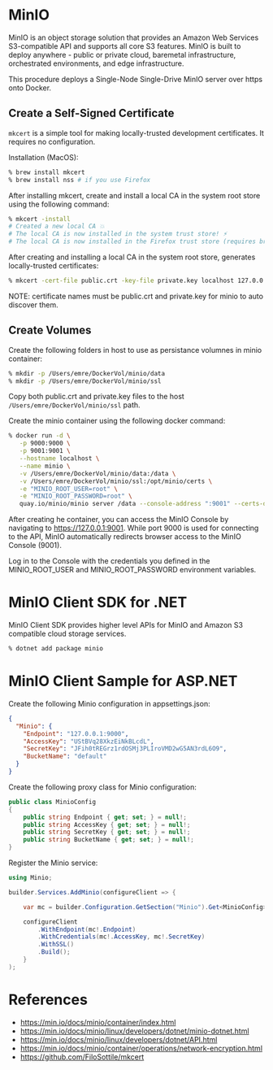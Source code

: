 # MinIO

MinIO is an object storage solution that provides an Amazon Web Services S3-compatible API and supports all core S3 features. MinIO is built to deploy anywhere - public or private cloud, baremetal infrastructure, orchestrated environments, and edge infrastructure.

This procedure deploys a Single-Node Single-Drive MinIO server over https onto Docker.

## Create a Self-Signed Certificate

`mkcert` is a simple tool for making locally-trusted development certificates. It requires no configuration.

Installation (MacOS):

```zsh
% brew install mkcert
% brew install nss # if you use Firefox
```

After installing mkcert, create and install a local CA in the system root store using the following command:

```zsh
% mkcert -install
# Created a new local CA 💥
# The local CA is now installed in the system trust store! ⚡️
# The local CA is now installed in the Firefox trust store (requires browser restart)! 🦊
```

After creating and installing a local CA in the system root store, generates locally-trusted certificates:

```zsh
% mkcert -cert-file public.crt -key-file private.key localhost 127.0.0.1
```

NOTE: certificate names must be public.crt and private.key for minio to auto discover them.

## Create Volumes

Create the following folders in host to use as persistance volumnes in minio container:

```zsh
% mkdir -p /Users/emre/DockerVol/minio/data
% mkdir -p /Users/emre/DockerVol/minio/ssl
```

Copy both public.crt and private.key files to the host `/Users/emre/DockerVol/minio/ssl` path.

Create the minio container using the following docker command:

```zsh
% docker run -d \
   -p 9000:9000 \
   -p 9001:9001 \
   --hostname localhost \
   --name minio \
   -v /Users/emre/DockerVol/minio/data:/data \
   -v /Users/emre/DockerVol/minio/ssl:/opt/minio/certs \
   -e "MINIO_ROOT_USER=root" \
   -e "MINIO_ROOT_PASSWORD=root" \
   quay.io/minio/minio server /data --console-address ":9001" --certs-dir "/opt/minio/certs"
```

After creating he container, you can access the MinIO Console by navigating to https://127.0.0.1:9001. While port 9000 is used for connecting to the API, MinIO automatically redirects browser access to the MinIO Console (9001).

Log in to the Console with the credentials you defined in the MINIO_ROOT_USER and MINIO_ROOT_PASSWORD environment variables.

# MinIO Client SDK for .NET

MinIO Client SDK provides higher level APIs for MinIO and Amazon S3 compatible cloud storage services.

```zsh
% dotnet add package minio
```

# MinIO Client Sample for ASP.NET

Create the following Minio configuration in appsettings.json:

```json
{
  "Minio": {
	"Endpoint": "127.0.0.1:9000",
	"AccessKey": "UStBVq28XkzEiNkBLcdL",
	"SecretKey": "JFih0tREGrz1rdOSMj3PLIroVMD2wG5AN3rdL6O9",
	"BucketName": "default"
  }
}
```

Create the following proxy class for Minio configuration:

```cs
public class MinioConfig
{
	public string Endpoint { get; set; } = null!;
	public string AccessKey { get; set; } = null!;
	public string SecretKey { get; set; } = null!;
	public string BucketName { get; set; } = null!;
}
```

Register the Minio service:

```cs
using Minio;

builder.Services.AddMinio(configureClient => {

	var mc = builder.Configuration.GetSection("Minio").Get<MinioConfig>();

	configureClient
		.WithEndpoint(mc!.Endpoint)
		.WithCredentials(mc!.AccessKey, mc!.SecretKey)
		.WithSSL()
		.Build();
	}
);
```

# References

* https://min.io/docs/minio/container/index.html
* https://min.io/docs/minio/linux/developers/dotnet/minio-dotnet.html
* https://min.io/docs/minio/linux/developers/dotnet/API.html
* https://min.io/docs/minio/container/operations/network-encryption.html
* https://github.com/FiloSottile/mkcert